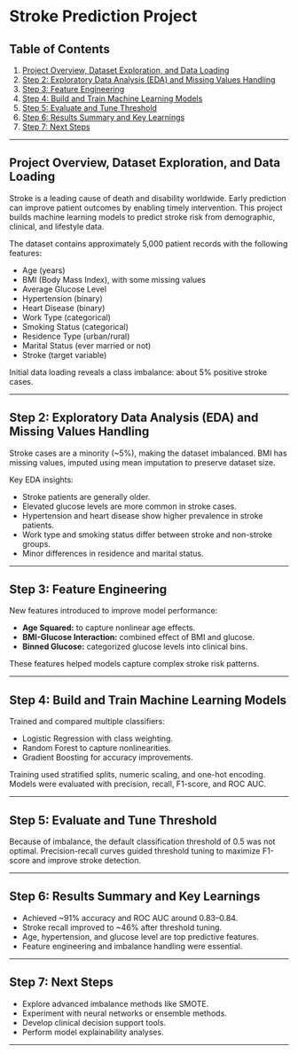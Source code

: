 # Stroke Prediction Project

## Table of Contents

1. [Project Overview, Dataset Exploration, and Data Loading](#project-overview-dataset-exploration-and-data-loading)  
2. [Step 2: Exploratory Data Analysis (EDA) and Missing Values Handling](#step-2-exploratory-data-analysis-eda-and-missing-values-handling)  
3. [Step 3: Feature Engineering](#step-3-feature-engineering)  
4. [Step 4: Build and Train Machine Learning Models](#step-4-build-and-train-machine-learning-models)  
5. [Step 5: Evaluate and Tune Threshold](#step-5-evaluate-and-tune-threshold)  
6. [Step 6: Results Summary and Key Learnings](#step-6-results-summary-and-key-learnings)  
7. [Step 7: Next Steps](#step-7-next-steps)

---

## Project Overview, Dataset Exploration, and Data Loading

Stroke is a leading cause of death and disability worldwide. Early prediction can improve patient outcomes by enabling timely intervention. This project builds machine learning models to predict stroke risk from demographic, clinical, and lifestyle data.

The dataset contains approximately 5,000 patient records with the following features:

- Age (years)  
- BMI (Body Mass Index), with some missing values  
- Average Glucose Level  
- Hypertension (binary)  
- Heart Disease (binary)  
- Work Type (categorical)  
- Smoking Status (categorical)  
- Residence Type (urban/rural)  
- Marital Status (ever married or not)  
- Stroke (target variable)

Initial data loading reveals a class imbalance: about 5% positive stroke cases.

---

## Step 2: Exploratory Data Analysis (EDA) and Missing Values Handling

Stroke cases are a minority (~5%), making the dataset imbalanced. BMI has missing values, imputed using mean imputation to preserve dataset size.

Key EDA insights:

- Stroke patients are generally older.  
- Elevated glucose levels are more common in stroke cases.  
- Hypertension and heart disease show higher prevalence in stroke patients.  
- Work type and smoking status differ between stroke and non-stroke groups.  
- Minor differences in residence and marital status.

---

## Step 3: Feature Engineering

New features introduced to improve model performance:

- **Age Squared:** to capture nonlinear age effects.  
- **BMI-Glucose Interaction:** combined effect of BMI and glucose.  
- **Binned Glucose:** categorized glucose levels into clinical bins.

These features helped models capture complex stroke risk patterns.

---

## Step 4: Build and Train Machine Learning Models

Trained and compared multiple classifiers:

- Logistic Regression with class weighting.  
- Random Forest to capture nonlinearities.  
- Gradient Boosting for accuracy improvements.

Training used stratified splits, numeric scaling, and one-hot encoding. Models were evaluated with precision, recall, F1-score, and ROC AUC.

---

## Step 5: Evaluate and Tune Threshold

Because of imbalance, the default classification threshold of 0.5 was not optimal. Precision-recall curves guided threshold tuning to maximize F1-score and improve stroke detection.

---

## Step 6: Results Summary and Key Learnings

- Achieved ~91% accuracy and ROC AUC around 0.83–0.84.  
- Stroke recall improved to ~46% after threshold tuning.  
- Age, hypertension, and glucose level are top predictive features.  
- Feature engineering and imbalance handling were essential.

---

## Step 7: Next Steps

- Explore advanced imbalance methods like SMOTE.  
- Experiment with neural networks or ensemble methods.  
- Develop clinical decision support tools.  
- Perform model explainability analyses.

---
